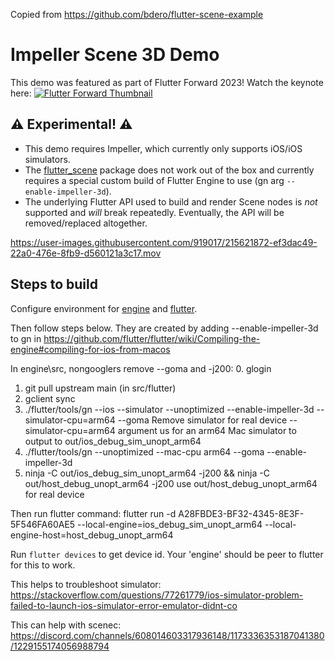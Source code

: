 Copied from https://github.com/bdero/flutter-scene-example

# Impeller Scene 3D Demo

This demo was featured as part of Flutter Forward 2023! Watch the keynote here:
[![Flutter Forward Thumbnail](https://img.youtube.com/vi/zKQYGKAe5W8/0.jpg)](https://www.youtube.com/watch?v=zKQYGKAe5W8&t=7074s "Flutter Forward 2023")

## ⚠️ Experimental! ⚠️

* This demo requires Impeller, which currently only supports iOS/iOS simulators.
* The [flutter_scene](https://pub.dev/packages/flutter_scene) package does not work out of the box and currently requires a special custom build of Flutter Engine to use (gn arg `--enable-impeller-3d`).
* The underlying Flutter API used to build and render Scene nodes is _not_ supported and _will_ break repeatedly. Eventually, the API will be removed/replaced altogether.

https://user-images.githubusercontent.com/919017/215621872-ef3dac49-22a0-476e-8fb9-d560121a3c17.mov

## Steps to build

Configure environment for [engine](https://github.com/flutter/flutter/wiki/Setting-up-the-Engine-development-environment) and [flutter](https://github.com/flutter/flutter).

Then follow steps below.
They are created by adding --enable-impeller-3d to gn in  https://github.com/flutter/flutter/wiki/Compiling-the-engine#compiling-for-ios-from-macos


In engine\src, nongooglers remove --goma and -j200:
0. glogin
1. git pull upstream main (in src/flutter)
2. gclient sync
3. ./flutter/tools/gn --ios --simulator --unoptimized --enable-impeller-3d --simulator-cpu=arm64 --goma
    Remove simulator for real device
    --simulator-cpu=arm64 argument us for an arm64 Mac simulator to output to out/ios_debug_sim_unopt_arm64
4. ./flutter/tools/gn --unoptimized --mac-cpu arm64 --goma --enable-impeller-3d
5. ninja -C out/ios_debug_sim_unopt_arm64 -j200 && ninja -C out/host_debug_unopt_arm64 -j200
   use out/host_debug_unopt_arm64  for real device

Then run flutter command:
flutter run -d A28FBDE3-BF32-4345-8E3F-5F546FA60AE5 --local-engine=ios_debug_sim_unopt_arm64 --local-engine-host=host_debug_unopt_arm64

Run `flutter devices` to get device id.
Your 'engine' should be peer to flutter for this to work.

This helps to troubleshoot simulator: https://stackoverflow.com/questions/77261779/ios-simulator-problem-failed-to-launch-ios-simulator-error-emulator-didnt-co

This can help with scenec: https://discord.com/channels/608014603317936148/1173336353187041380/1229155174056988794
